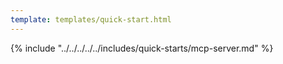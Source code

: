 ```yaml
---
template: templates/quick-start.html
---
```


<script>
  const meta = {
    what_you_will_learn: [
      "Build and install the Asgardeo MCP Server",
      "Configure your Asgardeo organization",
      "Set up your code editor with the Asgardeo MCP Server"
    ],
    prerequisites: [
      "About 15 minutes",
      "<a href='{{ base_path }}/get-started/create-asgardeo-account/'>Asgardeo account</a>",
      "Install <a href='https://go.dev/doc/install' target='_blank' rel='noopener noreferrer'>Go</a> on your system.",
      "You need to have one of the following tools installed: <a href='https://code.visualstudio.com/download' target='_blank' rel='noopener noreferrer'>VS Code</a>, <a href='https://claude.ai/download' target='_blank' rel='noopener noreferrer'>Claude Desktop</a>, <a href='https://www.cursor.com/en/downloads' target='_blank' rel='noopener noreferrer'>Cursor</a>,  <a href='https://windsurf.com/download' target='_blank' rel='noopener noreferrer'>Windsurf</a> or any other MCP-compatible client"
    ],
    source_code: "<a href='https://github.com/asgardeo/asgardeo-mcp-server' target='_blank' class='github-icon'>Asgardeo MCP Server</a>",
    whats_next: [
      "Read Asgardeo MCP Server release blog"
    ]
  };
</script>

{% include "../../../../../includes/quick-starts/mcp-server.md" %}

